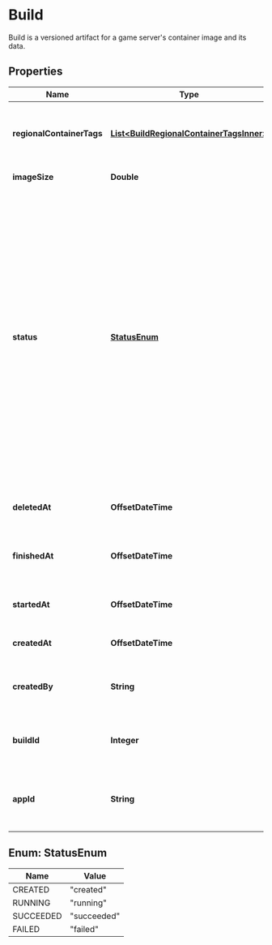 

# Build

Build is a versioned artifact for a game server's container image and its data.

## Properties

| Name | Type | Description | Notes |
|------------ | ------------- | ------------- | -------------|
|**regionalContainerTags** | [**List&lt;BuildRegionalContainerTagsInner&gt;**](BuildRegionalContainerTagsInner.md) | An alias for the container image in our regional registries. |  |
|**imageSize** | **Double** | Image size in MB. |  |
|**status** | [**StatusEnum**](#StatusEnum) | Status of creating a build.  &#x60;created&#x60;: a new &#x60;buildId&#x60; was generated  &#x60;running&#x60;: the container image is being built  &#x60;succeeded&#x60;: the container image was successfully built and stored in our registry  &#x60;failed&#x60;: there was an issue creating and storing the container image in our container registry |  |
|**deletedAt** | **OffsetDateTime** | When the container image was deleted. |  |
|**finishedAt** | **OffsetDateTime** | When the container image finished being built. |  |
|**startedAt** | **OffsetDateTime** | When the container image starts getting built. |  |
|**createdAt** | **OffsetDateTime** | When a new &#x60;buildId&#x60; is generated. |  |
|**createdBy** | **String** | Email address for the user that created the build. |  |
|**buildId** | **Integer** | System generated id for a build. Increments by 1. |  |
|**appId** | **String** | System generated unique identifier for an application. |  |



## Enum: StatusEnum

| Name | Value |
|---- | -----|
| CREATED | &quot;created&quot; |
| RUNNING | &quot;running&quot; |
| SUCCEEDED | &quot;succeeded&quot; |
| FAILED | &quot;failed&quot; |



